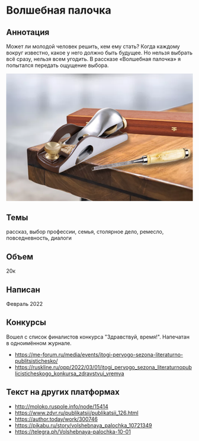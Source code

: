 # Волшебная палочка

## Аннотация
Может ли молодой человек решить, кем ему стать? Когда каждому вокруг известно, какое у него должно быть будущее. Но нельзя выбрать всё сразу, нельзя всем угодить. В рассказе «Волшебная палочка» я попытался передать ощущение выбора.

![Обложка](ВолшебнаяПалочка.png)

## Темы
рассказ, выбор профессии, семья, столярное дело, ремесло, повседневность, диалоги

## Объем
20к

## Написан
Февраль 2022

## Конкурсы
Вошел с список финалистов конкурса "Здравствуй, время!".
Напечатан в одноимённом журнале.
- https://me-forum.ru/media/events/itogi-pervogo-sezona-literaturno-publitsistichesko/
- https://ruskline.ru/opp/2022/03/01/itogi_pervogo_sezona_literaturnopublicisticheskogo_konkursa_zdravstvui_vremya

## Текст на других платформах
- http://moloko.ruspole.info/node/15414
- https://www.zdvr.ru/publikatsii/publikatsii_126.html
- https://author.today/work/300746
- https://pikabu.ru/story/volshebnaya_palochka_10721349
- https://telegra.ph/Volshebnaya-palochka-10-01
